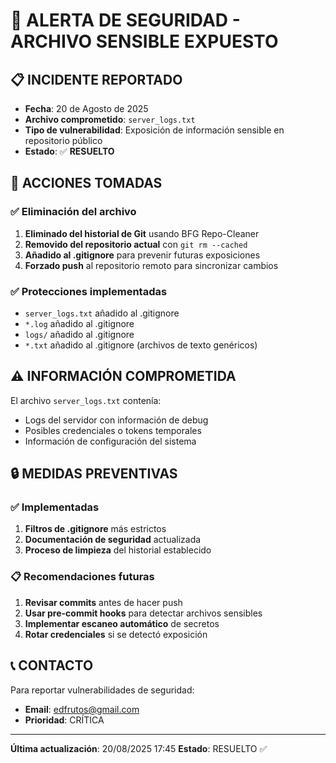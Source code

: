 # 🚨 ALERTA DE SEGURIDAD - ARCHIVO SENSIBLE EXPUESTO

## 📋 **INCIDENTE REPORTADO**
- **Fecha**: 20 de Agosto de 2025
- **Archivo comprometido**: `server_logs.txt`
- **Tipo de vulnerabilidad**: Exposición de información sensible en repositorio público
- **Estado**: ✅ **RESUELTO**

## 🔧 **ACCIONES TOMADAS**

### ✅ **Eliminación del archivo**
1. **Eliminado del historial de Git** usando BFG Repo-Cleaner
2. **Removido del repositorio actual** con `git rm --cached`
3. **Añadido al .gitignore** para prevenir futuras exposiciones
4. **Forzado push** al repositorio remoto para sincronizar cambios

### ✅ **Protecciones implementadas**
- `server_logs.txt` añadido al .gitignore
- `*.log` añadido al .gitignore
- `logs/` añadido al .gitignore
- `*.txt` añadido al .gitignore (archivos de texto genéricos)

## ⚠️ **INFORMACIÓN COMPROMETIDA**
El archivo `server_logs.txt` contenía:
- Logs del servidor con información de debug
- Posibles credenciales o tokens temporales
- Información de configuración del sistema

## 🔒 **MEDIDAS PREVENTIVAS**

### ✅ **Implementadas**
1. **Filtros de .gitignore** más estrictos
2. **Documentación de seguridad** actualizada
3. **Proceso de limpieza** del historial establecido

### 📋 **Recomendaciones futuras**
1. **Revisar commits** antes de hacer push
2. **Usar pre-commit hooks** para detectar archivos sensibles
3. **Implementar escaneo automático** de secretos
4. **Rotar credenciales** si se detectó exposición

## 📞 **CONTACTO**
Para reportar vulnerabilidades de seguridad:
- **Email**: edfrutos@gmail.com
- **Prioridad**: CRÍTICA

---
**Última actualización**: 20/08/2025 17:45
**Estado**: RESUELTO ✅
